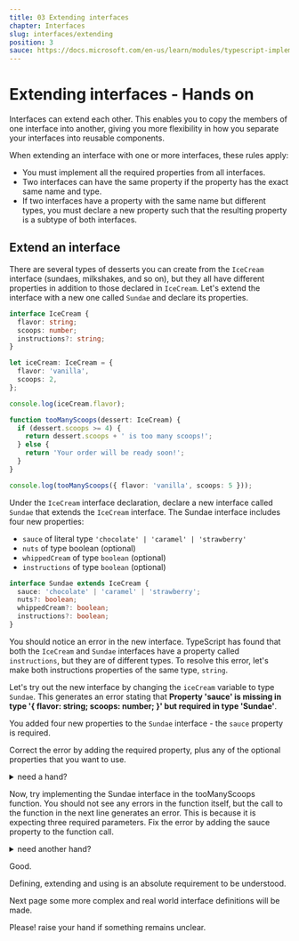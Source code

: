 ```yaml
---
title: 03 Extending interfaces
chapter: Interfaces
slug: interfaces/extending
position: 3
sauce: https://docs.microsoft.com/en-us/learn/modules/typescript-implement-interfaces/4-extend-interface
---
```


# Extending interfaces - Hands on

Interfaces can extend each other.
This enables you to copy the members of one interface into another, giving you more flexibility in how you separate your interfaces into reusable components.

When extending an interface with one or more interfaces, these rules apply:

- You must implement all the required properties from all interfaces.
- Two interfaces can have the same property if the property has the exact same name and type.
- If two interfaces have a property with the same name but different types, you must declare a new property such that the resulting property is a subtype of both interfaces.

## Extend an interface

There are several types of desserts you can create from the `IceCream` interface (sundaes, milkshakes, and so on), but they all have different properties in addition to those declared in `IceCream`.
Let's extend the interface with a new one called `Sundae` and declare its properties.

```ts transpile monaco file="ice-cream.ts"
interface IceCream {
  flavor: string;
  scoops: number;
  instructions?: string;
}

let iceCream: IceCream = {
  flavor: 'vanilla',
  scoops: 2,
};

console.log(iceCream.flavor);

function tooManyScoops(dessert: IceCream) {
  if (dessert.scoops >= 4) {
    return dessert.scoops + ' is too many scoops!';
  } else {
    return 'Your order will be ready soon!';
  }
}

console.log(tooManyScoops({ flavor: 'vanilla', scoops: 5 }));
```

Under the `IceCream` interface declaration, declare a new interface called `Sundae` that extends the `IceCream` interface.
The Sundae interface includes four new properties:

- `sauce` of literal type `'chocolate' | 'caramel' | 'strawberry'`
- `nuts` of type boolean (optional)
- `whippedCream` of type `boolean` (optional)
- `instructions` of type `boolean` (optional)

```ts
interface Sundae extends IceCream {
  sauce: 'chocolate' | 'caramel' | 'strawberry';
  nuts?: boolean;
  whippedCream?: boolean;
  instructions?: boolean;
}
```

You should notice an error in the new interface.
TypeScript has found that both the `IceCream` and `Sundae` interfaces have a property called `instructions`,
but they are of different types.
To resolve this error, let's make both instructions properties of the same type, `string`.

Let's try out the new interface by changing the `iceCream` variable to type `Sundae`.
This generates an error stating that **Property 'sauce' is missing in type '{ flavor: string; scoops: number; }' but required in type 'Sundae'**.

You added four new properties to the `Sundae` interface - the `sauce` property is required.

Correct the error by adding the required property, plus any of the optional properties that you want to use.

<details>
<summary>need a hand?</summary>

```ts
let iceCream: Sundae = {
  flavor: 'vanilla',
  scoops: 2,
  sauce: 'caramel',
  nuts: true,
};
```

</details>

Now, try implementing the Sundae interface in the tooManyScoops function.
You should not see any errors in the function itself, but the call to the function in the next line generates an error.
This is because it is expecting three required parameters.
Fix the error by adding the sauce property to the function call.

<details>
<summary>need another hand?</summary>

```ts
function tooManyScoops(dessert: Sundae) {
  if (dessert.scoops >= 4) {
    return dessert.scoops + ' is too many scoops!';
  } else {
    return 'Your order will be ready soon!';
  }
}
console.log(tooManyScoops({ flavor: 'vanilla', scoops: 5, sauce: 'caramel' }));
```

</details>

Good.

Defining, extending and using is an absolute requirement to be understood.

Next page some more complex and real world interface definitions will be made.

Please! raise your hand if something remains unclear.
